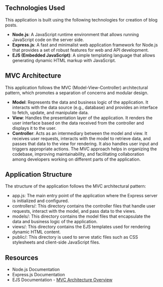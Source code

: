 ## Technologies Used
This application is built using the following technologies for creation of blog posts.

- **Node.js**: A JavaScript runtime environment that allows running JavaScript code on the server side.
- **Express.js**: A fast and minimalist web application framework for Node.js that provides a set of robust features for web and API development.
- **EJS (Embedded JavaScript)**: A simple templating language that allows generating dynamic HTML markup with JavaScript.

## MVC Architecture
This application follows the MVC (Model-View-Controller) architectural pattern, which promotes a separation of concerns and modular design.

- **Model**: Represents the data and business logic of the application. It interacts with the data source (e.g., database) and provides an interface to fetch, update, and manipulate data.
- **View**: Handles the presentation layer of the application. It renders the user interface based on the data received from the controller and displays it to the user.
- **Controller**: Acts as an intermediary between the model and view. It receives user requests, interacts with the model to retrieve data, and passes that data to the view for rendering. It also handles user input and triggers appropriate actions.
The MVC approach helps in organizing the codebase, improving maintainability, and facilitating collaboration among developers working on different parts of the application.

## Application Structure
The structure of the application follows the MVC architectural pattern:

- app.js: The main entry point of the application where the Express server is initialized and configured.
- controllers/: This directory contains the controller files that handle user requests, interact with the model, and pass data to the views.
- models/: This directory contains the model files that encapsulate the data and business logic of the application.
- views/: This directory contains the EJS templates used for rendering dynamic HTML content.
- public/: This directory is used to serve static files such as CSS stylesheets and client-side JavaScript files.

## Resources
- Node.js Documentation
- Express.js Documentation
- EJS Documentation - [MVC Architecture Overview](https://en.wikipedia.org/wiki/Model–view–controller)

